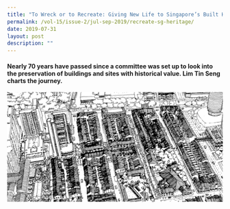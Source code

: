 ```yaml
---
title: "To Wreck or to Recreate: Giving New Life to Singapore’s Built Heritage"
permalink: /vol-15/issue-2/jul-sep-2019/recreate-sg-heritage/
date: 2019-07-31
layout: post
description: ""
---
```

#### Nearly 70 years have passed since a committee was set up to look into the preservation of buildings and sites with historical value. **Lim Tin Seng** charts the journey.

<img src="/images/Vol-15-issue-2/to-wreck-or-to-recreate/Wreck1.JPG">
<div style="background-color: white;"></i></div>
